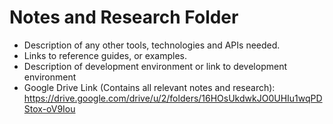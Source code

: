 # Notes and Research Folder

- Description of any other tools, technologies and APIs needed.  
- Links to reference guides, or examples.
- Description of development environment or link to development environment
- Google Drive Link (Contains all relevant notes and research): https://drive.google.com/drive/u/2/folders/16HOsUkdwkJO0UHIu1wqPDStox-oV9Iou
